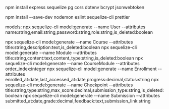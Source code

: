 npm install express sequelize pg cors dotenv bcrypt jsonwebtoken

npm install --save-dev nodemon eslint sequelize-cli prettier


models:
npx sequelize-cli model:generate --name User --attributes name:string,email:string,password:string,role:string,is_deleted:boolean

npx sequelize-cli model:generate --name Course --attributes title:string,description:text,is_deleted:boolean
npx sequelize-cli model:generate --name Module --attributes title:string,content:text,content_type:string,is_deleted:boolean
npx sequelize-cli model:generate --name CourseModule --attributes order_index:integer
npx sequelize-cli model:generate --name Enrollment --attributes enrolled_at:date,last_accessed_at:date,progress:decimal,status:string
npx sequelize-cli model:generate --name Checkpoint --attributes title:string,type:string,max_score:decimal,submission_type:string,is_deleted:boolean
npx sequelize-cli model:generate --name Submission --attributes submitted_at:date,grade:decimal,feedback:text,submission_link:string
